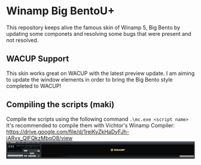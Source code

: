 # Winamp Big BentoU+
This repository keeps alive the famous skin of Winamp 5, Big Bento by updating some componets and resolving some bugs that were present and not resolved.
## WACUP Support
This skin works great on WACUP with the latest preview update. I am aiming to update the window elements in order to bring the Big Bento style completed to WACUP!

## Compiling the scripts (maki)

Compile the scripts using the following command ``.\mc.exe <script name>`` It's recommended to compile them with Vichtor's Winamp Compiler: https://drive.google.com/file/d/1rejKyZkHaDyFJh-iARvx_QIFQkzMbqO8/view
<br>![img](screenshot.png)

